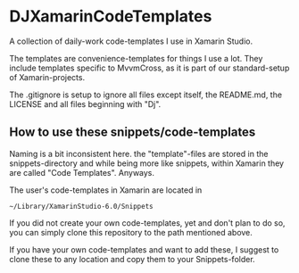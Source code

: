 # DJXamarinCodeTemplates

A collection of daily-work code-templates I use in Xamarin Studio.

The templates are convenience-templates for things I use a lot. They include templates specific to MvvmCross, as it is part of our standard-setup of Xamarin-projects.

The .gitignore is setup to ignore all files except itself, the README.md, the LICENSE and all files beginning with "Dj".

## How to use these snippets/code-templates

Naming is a bit inconsistent here. the "template"-files are stored in the snippets-directory and while being more like snippets, within Xamarin they are called "Code Templates". Anyways.

The user's code-templates in Xamarin are located in

```
~/Library/XamarinStudio-6.0/Snippets
```

If you did not create your own code-templates, yet and don't plan to do so, you can simply clone this repository to the path mentioned above.

If you have your own code-templates and want to add these, I suggest to clone these to any location and copy them to your Snippets-folder.
